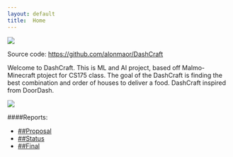 ```yaml
---
layout: default
title:  Home
---
```


<img src="https://media.mojang.com/blog-image/2c34ca1217c7d95e76a6f8d646adf9208f78145a/blogmcnet.png">

Source code: https://github.com/alonmaor/DashCraft

Welcome to DashCraft. This is ML and AI project, based off Malmo-Minecraft ptoject for CS175 class.
The goal of the DashCraft is finding the best combination and order of houses to deliver a food. DashCraft inspired from DoorDash. 

<img src="https://foodtechconnect.com/wp-content/uploads/2015/05/DoorDash-Logo.jpg">

####Reports:

- [##Proposal](proposal.html)
- [##Status](status.html)
- [##Final](final.html)
